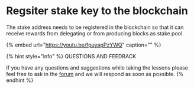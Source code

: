 # Regsiter stake key to the blockchain

The stake address needs to be registered in the blockchain so that it can receive rewards from delegating or from producing blocks as stake pool.

{% embed url="https://youtu.be/fpuyapPzYWQ" caption="" %}



{% hint style="info" %}
 QUESTIONS AND FEEDBACK

  
If you have any questions and suggestions while taking the lessons please feel free to ask in the [forum](https://forum.cardano.org/c/english/operators-talk/119) and we will respond as soon as possible.
{% endhint %}

